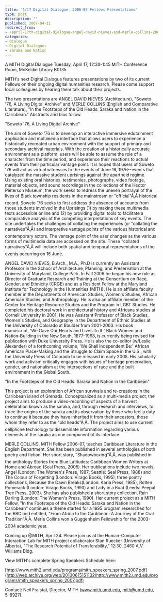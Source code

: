 ```yaml
---
title: '4/17 Digital Dialogue: 2006-07 Fellows Presentations'
type: post
description: ""
published: 2007-04-11
redirect_from: 
- /april-17th-digital-dialogue-angel-david-nieves-and-merle-collins-2006-07-fellows-presentations/
categories:
- Dialogue
- Digital Dialogues
- Saraka and Nation
---
```

A MITH Digital Dialogue Tuesday, April 17, 12:30-1:45 MITH Conference Room, McKeldin Library B0135

MITH's next Digital Dialogue features presentations by two of its current Fellows on their ongoing digital humanities research. Please come support local colleagues by hearing them talk about their projects.

The two presentations are ANGEL DAVID NIEVES (Architecture), "Soweto '76, A Living Digital Archive" and MERLE COLLINS (English and Comparative Literature), "In the Footsteps of the Old Heads: Saraka and Nation in the Caribbean." Abstracts and bios follow.

"Soweto '76, A Living Digital Archive"

The aim of Soweto '76 is to develop an interactive immersive edutainment application and multimedia interface that allows users to experience a historically recreated urban environment with the support of primary and secondary archival materials. With the creation of a historically accurate environment as a platform, users will be able to assume the role of a character from the time period, and experience their reactions to actual events from their particular vantage point. It is hoped that users of Soweto '76 will act as virtual witnesses to the events of June 16, 1976--events that catalyzed the massive student uprisings against the apartheid regime. Using existing oral histories, testimonies, photographs, video footage, material objects, and sound recordings in the collections of the Hector Pieterson Museum, the work seeks to redress the uneven portrayal of the lives of Black township residents in the mainstream or "official"Ã‚Â historical record. Soweto '76 seeks to first address the absence of accounts from those students involved in the Uprisings (1) by making these multimedia texts accessible online and (2) by providing digital tools to facilitate a comparative analysis of the competing interpretations of key events. The site undertakes the challenges of collating the experiences (or "collating the narratives"Ã‚Â) and interpretive vantage points of the various historical and contemporary actors. The vantage point of the user changes as the various forms of multimedia data are accessed on the site. These "collated narratives"Ã‚Â will include both spatial and temporal representations of the events occurring on 16 June.

ANGEL DAVID NIEVES, B.Arch., M.A., Ph.D is currently an Assistant Professor in the School of Architecture, Planning, and Preservation at the University of Maryland, College Park. In Fall 2006 he began his new role as Director of Graduate Research and Training at the Consortium on Race, Gender, and Ethnicity (CRGE) and as a Resident Fellow at the Maryland Institute for Technology in the Humanities (MITH). He is an affiliate faculty member in the Departments of American Studies, Women's Studies, African American Studies, and Anthropology. He is also an affiliate member of the Center for Heritage Resource Studies and the Program in LGBT Studies. He completed his doctoral work in architectural history and Africana studies at Cornell University in 2001. He was Assistant Professor of Black Studies, Women's Studies, and Geography in the Department of Ethnic Studies at the University of Colorado at Boulder from 2001-2003. His book manuscript, 'We Gave Our Hearts and Lives To It:' Black Women and Nation-Building in the New South, 1877-1968, is currently being revised for publication with Duke University Press. He is also the co-editor (w/Leslie Alexander) of a forthcoming volume, 'We Shall Independent Be:' African American Place-Making and the Struggle to Claim Space in the U.S., with the University Press of Colorado to be released in early 2008. His scholarly work and activism critically engages with issues of heritage preservation, gender, and nationalism at the intersections of race and the built environment in the Global South.

"In the Footsteps of the Old Heads: Saraka and Nation in the Caribbean"

This project is an exploration of African survivals and re-creations in the Caribbean island of Grenada. Conceptualized as a multi-media project, the project aims to produce a video-recording of aspects of a harvest celebration known as the saraka, and, through research and interviews, to trace the origins of the saraka and its observation by those who feel a duty to continue it because they have inherited it from their ancestors, those whom they refer to as the "old heads"Ã‚Â. The project aims to use current cellphone technology to disseminate information regarding various elements of the saraka as one component of its interface.

MERLE COLLINS, MITH Fellow 2006-07, teaches Caribbean Literature in the English Department. She has been published in several anthologies of both poetry and fiction. Her short story, "Shadowboxing"Ã‚Â, was published in the anthology Stories from Blue Latitudes: Caribbean Women Writers at Home and Abroad (Seal Press, 2005). Her publications include two novels, Angel (London: The Women's Press, 1987; Seattle: Seal Press, 1988) and The Colour of Forgetting (London: Virago Books, 1995), three poetry collections, Because the Dawn Breaks(London: Karia Press, 1985), Rotten Pomerack (London: Virago Books, 1990) and Lady in a Boat (Leeds: Peepal Tree Press, 2003). She has also published a short story collection, Rain Darling (London: The Women's Press, 1990). Her current project as a MITH Fellow, "In the Footsteps of the Old Heads: Saraka and Nation in the Caribbean" continues a theme started for a 1995 program researched for the BBC and entitled, "From Africa to the Caribbean: A Journey of the Oral Tradition"Ã‚Â. Merle Collins won a Guggenheim Fellowship for the 2003-2004 academic year.

Coming up @MITH, April 24: Please join us at the Human-Computer Interaction Lab for MITH project collaborator Stan Ruecker (University of Alberta), "The Research Potential of Transferability," 12:30, 2460 A.V. Williams Bldg.

View MITH's complete Spring Speakers Schedule here:

[http://www.mith2.umd.edu/programs/mith_speakers_spring_2007.pdf](http://web.archive.org/web/20100615151132/http://www.mith2.umd.edu/programs/mith_speakers_spring_2007.pdf)

Contact: Neil Fraistat, Director, MITH (www.mith.umd.edu, mith@umd.edu, 5-8927).
